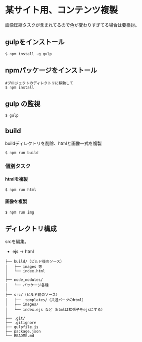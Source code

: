 # 某サイト用、コンテンツ複製

画像圧縮タスクが含まれてるので色が変わりすぎてる場合は要検討。


## gulpをインストール

```
$ npm install -g gulp
```

## npmパッケージをインストール

```
#プロジェクトのディレクトリに移動して
$ npm install
```

## gulp の監視

```
$ gulp
```

## build

buildディレクトリを削除、htmlと画像一式を複製

```
$ npm run build
```

### 個別タスク

#### htmlを複製

```
$ npm run html
```

#### 画像を複製

```
$ npm run img
```

## ディレクトリ構成

srcを編集。

+ ejs -> html

```
├── build/（ビルド後のソース）
│   ├── images 等
│   └── index.html
│
├── node_modules/
│   └── パッケージ各種
│
├── src/（ビルド前のソース）
│   ├── _templates/（共通パーツのhtml）
│   ├── images/
│   └── index.ejs など（htmlは拡張子をejsにする）
│
├── .git/
├── .gitignore
├── gulpfile.js
├── package.json
└── README.md
```